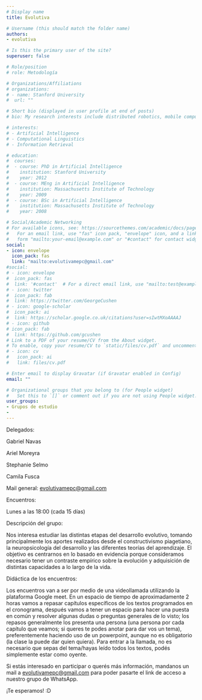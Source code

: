```yaml
---
# Display name
title: Evolutiva

# Username (this should match the folder name)
authors:
- evolutiva

# Is this the primary user of the site?
superuser: false

# Role/position
# role: Metodología

# Organizations/Affiliations
# organizations:
# - name: Stanford University
#  url: ""

# Short bio (displayed in user profile at end of posts)
# bio: My research interests include distributed robotics, mobile computing and programmable matter.

# interests:
# - Artificial Intelligence
# - Computational Linguistics
# - Information Retrieval

# education:
#  courses:
#  - course: PhD in Artificial Intelligence
#    institution: Stanford University
#    year: 2012
#  - course: MEng in Artificial Intelligence
#    institution: Massachusetts Institute of Technology
#    year: 2009
#  - course: BSc in Artificial Intelligence
#    institution: Massachusetts Institute of Technology
#    year: 2008

# Social/Academic Networking
# For available icons, see: https://sourcethemes.com/academic/docs/page-builder/#icons
#   For an email link, use "fas" icon pack, "envelope" icon, and a link in the
#   form "mailto:your-email@example.com" or "#contact" for contact widget.
social:
- icon: envelope
  icon_pack: fas
  link: "mailto:evolutivamepc@gmail.com"
#social:
# - icon: envelope
#  icon_pack: fas
#  link: '#contact'  # For a direct email link, use "mailto:test@example.org".
# - icon: twitter
#  icon_pack: fab
#  link: https://twitter.com/GeorgeCushen
# - icon: google-scholar
#  icon_pack: ai
#  link: https://scholar.google.co.uk/citations?user=sIwtMXoAAAAJ
# - icon: github
# icon_pack: fab
#  link: https://github.com/gcushen
# Link to a PDF of your resume/CV from the About widget.
# To enable, copy your resume/CV to `static/files/cv.pdf` and uncomment the lines below.
# - icon: cv
#   icon_pack: ai
#   link: files/cv.pdf

# Enter email to display Gravatar (if Gravatar enabled in Config)
email: ""

# Organizational groups that you belong to (for People widget)
#   Set this to `[]` or comment out if you are not using People widget.
user_groups:
- Grupos de estudio
-
---
```

Delegados:

Gabriel Navas

Ariel Moreyra

Stephanie Selmo

Camila Fusca

Mail general: 
evolutivamepc@gmail.com

Encuentros:

Lunes a las 18:00 (cada 15 días)

Descripción del grupo:

Nos interesa estudiar las distintas etapas del desarrollo evolutivo, tomando principalmente  los aportes realizados desde el constructivismo piagetiano, la neuropsicología del desarrollo y las diferentes teorías del aprendizaje. 
El objetivo es centrarnos en lo basado en evidencia porque consideramos necesario tener un contraste empírico sobre la evolución y adquisición de distintas capacidades a lo largo de la vida.

Didáctica de los encuentros:

Los encuentros van a ser por medio de una videollamada utilizando la plataforma Google meet. En un espacio de tiempo de aproximadamente 2 horas vamos a repasar capítulos específicos de los  textos programados en el cronograma, después vamos a tener un espacio para hacer una puesta en común y resolver algunas dudas o preguntas generales de lo visto; los repasos generalmente los presenta una persona (una persona por cada capítulo que veamos; si queres te podes anotar para dar vos un tema), preferentemente haciendo uso de un powerpoint, aunque no es obligatorio (la clase la puede dar quien quiera). Para entrar a la llamada, no es necesario que sepas del tema/hayas leído todos los textos, podés simplemente estar como oyente.

Si estás interesado en participar o querés más información, mandanos un mail a evolutivamepc@gmail.com para poder pasarte el link de acceso a nuestro grupo de WhatsApp.
                                                 
¡Te esperamos! :D

